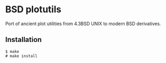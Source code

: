 # BSD plotutils

Port of ancient plot utilities from 4.3BSD UNIX to modern BSD derivatives.

## Installation

```
$ make
# make install
```
